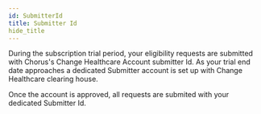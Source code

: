 ```yaml
---
id: SubmitterId
title: Submitter Id
hide_title
---
```

   During the subscription trial period, your eligibility requests are submitted with Chorus's Change Healthcare Account submitter Id. 
As your trial end date approaches a dedicated Submitter account is set up with Change Healthcare clearing house.

Once the account is approved, all requests are submited with your dedicated Submitter Id. 